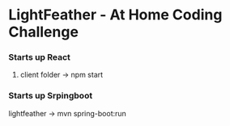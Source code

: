 # LightFeather - At Home Coding Challenge

### Starts up React
1. client folder -> npm start

### Starts up Srpingboot
lightfeather -> mvn spring-boot:run
